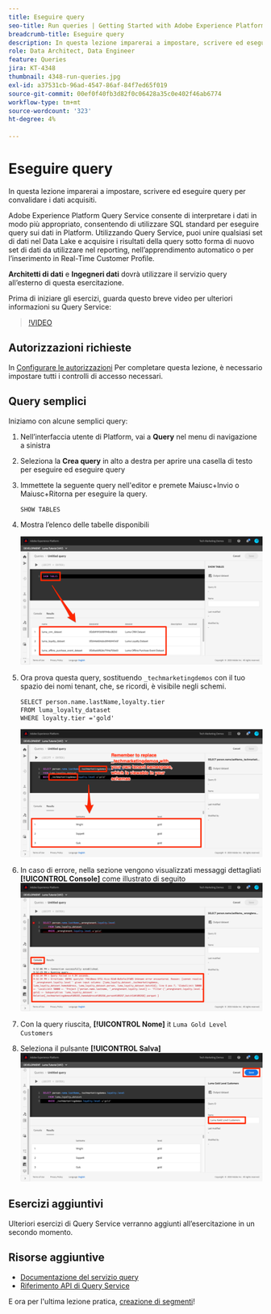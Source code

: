 ```yaml
---
title: Eseguire query
seo-title: Run queries | Getting Started with Adobe Experience Platform for Data Architects and Data Engineers
breadcrumb-title: Eseguire query
description: In questa lezione imparerai a impostare, scrivere ed eseguire query per convalidare i dati acquisiti.
role: Data Architect, Data Engineer
feature: Queries
jira: KT-4348
thumbnail: 4348-run-queries.jpg
exl-id: a37531cb-96ad-4547-86af-84f7ed65f019
source-git-commit: 00ef0f40fb3d82f0c06428a35c0e402f46ab6774
workflow-type: tm+mt
source-wordcount: '323'
ht-degree: 4%

---
```


# Eseguire query

<!-- 15 min-->
In questa lezione imparerai a impostare, scrivere ed eseguire query per convalidare i dati acquisiti.

Adobe Experience Platform Query Service consente di interpretare i dati in modo più appropriato, consentendo di utilizzare SQL standard per eseguire query sui dati in Platform. Utilizzando Query Service, puoi unire qualsiasi set di dati nel Data Lake e acquisire i risultati della query sotto forma di nuovo set di dati da utilizzare nel reporting, nell’apprendimento automatico o per l’inserimento in Real-Time Customer Profile.

**Architetti di dati** e **Ingegneri dati** dovrà utilizzare il servizio query all’esterno di questa esercitazione.

Prima di iniziare gli esercizi, guarda questo breve video per ulteriori informazioni su Query Service:
>[!VIDEO](https://video.tv.adobe.com/v/29795?learn=on)

## Autorizzazioni richieste

In [Configurare le autorizzazioni](configure-permissions.md) Per completare questa lezione, è necessario impostare tutti i controlli di accesso necessari.

<!-- Settings > **[!UICONTROL Services]** > **[!UICONTROL Query Service]**
* Permission items Data Management > **[!UICONTROL View Datasets]** and  **[!UICONTROL Manage Datasets]**
* Permission item Sandboxes > `Luma Tutorial`
* User-role access to the `Luma Tutorial Platform` product profile
-->

## Query semplici

Iniziamo con alcune semplici query:

1. Nell’interfaccia utente di Platform, vai a **Query** nel menu di navigazione a sinistra
1. Seleziona la **Crea query** in alto a destra per aprire una casella di testo per eseguire ed eseguire query
1. Immettete la seguente query nell&#39;editor e premete Maiusc+Invio o Maiusc+Ritorna per eseguire la query.

   ```
   SHOW TABLES
   ```

1. Mostra l’elenco delle tabelle disponibili

   ![MOSTRA query TABLE](assets/queries-showTables.png)


1. Ora prova questa query, sostituendo `_techmarketingdemos` con il tuo spazio dei nomi tenant, che, se ricordi, è visibile negli schemi.

   ```
   SELECT person.name.lastName,loyalty.tier
   FROM luma_loyalty_dataset
   WHERE loyalty.tier ='gold'
   ```

   ![SELEZIONA dati dal set di dati fedeltà](assets/queries-loyaltySelect.png)

1. In caso di errore, nella sezione vengono visualizzati messaggi dettagliati **[!UICONTROL Console]** come illustrato di seguito
   ![Errore nella query](assets/queries-error.png)

1. Con la query riuscita, **[!UICONTROL Nome]** it `Luma Gold Level Customers`
1. Seleziona il pulsante **[!UICONTROL Salva]**
   ![Salvataggio della query](assets/queries-loyaltySelect-save.png)


<!--SELECT COUNT(DISTINCT (_techmarketingdemos.systemIdentifier.loyaltyId)) FROM luma_loyalty_dataset 


SELECT _techmarketingdemos.systemIdentifier.loyaltyId, COUNT(_techmarketingdemos.systemIdentifier.loyaltyId)
FROM luma_loyalty_dataset 
GROUP BY _techmarketingdemos.systemIdentifier.loyaltyId
HAVING COUNT(_techmarketingdemos.systemIdentifier.loyaltyId) > 1;-->

## Esercizi aggiuntivi

Ulteriori esercizi di Query Service verranno aggiunti all’esercitazione in un secondo momento.
<!--
## Join Datasets

In this exercise, we will join two datasets `Luma Loyalty Dataset` and `Luma Offline Purchase` to get list of gold customers who have spend over $500 dollars in one purchase.

1. Create a new query
1. Copy and paste following query in query editor and execute, again replacing `_techmarketingdemos` with your own tenant namespace
    
    ```
    SELECT DISTINCT lopd.commerce.order.purchaseID as PurchaseId ,
        lld.person.name.firstName as LastName ,
        lld.person.name.lastName as LastName ,
        lopd.personalEmail.address as email,
        lopd.commerce.order.priceTotal as Total

    FROM luma_loyalty_dataset lld
    JOIN luma_offline_purchase_event_dataset lopd
    ON lopd._techmarketingdemos.systemIdentifier.loyaltyId = lld._techmarketingdemos.systemIdentifier.loyaltyId

    WHERE lld._techmarketingdemos.loyalty.level ='gold' AND lopd.commerce.order.priceTotal >500;
    ```

1. You should get list of Gold Customers who have spend over $500 in single purchase.

## Output datasets

1. Select on Output Dataset button
1. Provide name and description to the dataset
1. Save.
1. Go to **Datasets** under **Data Management** to find new dataset created.

-->
<!--Add content for Adobe Defined Functions-->

## Risorse aggiuntive

* [Documentazione del servizio query](https://experienceleague.adobe.com/docs/experience-platform/query/home.html?lang=it)
* [Riferimento API di Query Service](https://www.adobe.io/experience-platform-apis/references/query-service/)

E ora per l&#39;ultima lezione pratica, [creazione di segmenti](build-segments.md)!
